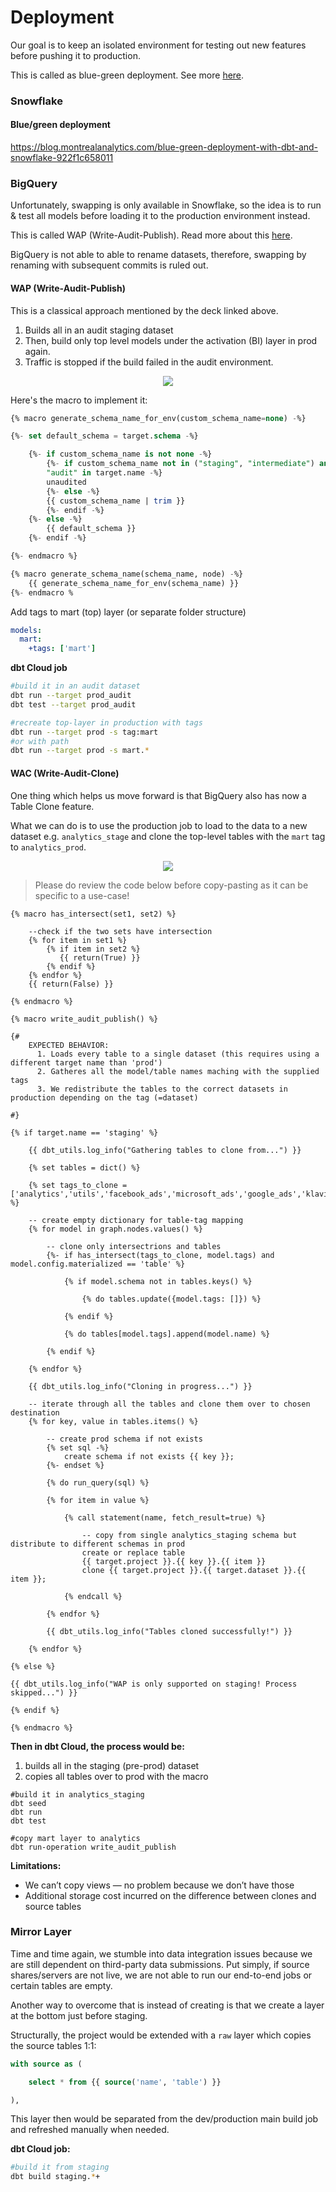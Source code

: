 # Deployment

Our goal is to keep an isolated environment for testing out new features before pushing it to production.

This is called as blue-green deployment. See more [here](https://discourse.getdbt.com/t/performing-a-blue-green-deploy-of-your-dbt-project-on-snowflake/1349/8).

### Snowflake
#### Blue/green deployment

https://blog.montrealanalytics.com/blue-green-deployment-with-dbt-and-snowflake-922f1c658011

### BigQuery

Unfortunately, swapping is only available in Snowflake, so the idea is to run & test all models before loading it to the production environment instead.

This is called WAP (Write-Audit-Publish). Read more about this [here](https://calogica.com/assets/wap_dbt_bigquery.pdf).

BigQuery is not able to able to rename datasets, therefore, swapping by renaming with subsequent commits is ruled out.

#### WAP (Write-Audit-Publish)

This is a classical approach mentioned by the deck linked above.

1. Builds all in an audit staging dataset
2. Then, build only top level models under the activation (BI) layer in prod again.
3. Traffic is stopped if the build failed in the audit environment.

<p align="center">
<img src="misc/bigquery_wap.drawio.svg">
</p>


Here's the macro to implement it:

```sql
{% macro generate_schema_name_for_env(custom_schema_name=none) -%}

{%- set default_schema = target.schema -%}

    {%- if custom_schema_name is not none -%}
        {%- if custom_schema_name not in ("staging", "intermediate") and 
        "audit" in target.name -%}
        unaudited
        {%- else -%}
        {{ custom_schema_name | trim }}
        {%- endif -%}
    {%- else -%}
        {{ default_schema }}
    {%- endif -%}

{%- endmacro %}

{% macro generate_schema_name(schema_name, node) -%}
    {{ generate_schema_name_for_env(schema_name) }}
{%- endmacro %
```

Add tags to mart (top) layer (or separate folder structure)

```yaml
models:
  mart:
    +tags: ['mart']
```

**dbt Cloud job**

```bash
#build it in an audit dataset
dbt run --target prod_audit
dbt test --target prod_audit

#recreate top-layer in production with tags
dbt run --target prod -s tag:mart
#or with path
dbt run --target prod -s mart.*
```

#### WAC (Write-Audit-Clone)

One thing which helps us move forward is that BigQuery also has now a Table Clone feature.

What we can do is to use the production job to load to the data to a new dataset e.g. `analytics_stage` and clone the top-level tables with the `mart` tag to `analytics_prod`.

<p align="center">
<img src="misc/bigquery_wac.drawio.svg">
</p>

>Please do review the code below before copy-pasting as it can be specific to a use-case!

```
{% macro has_intersect(set1, set2) %}

    --check if the two sets have intersection
    {% for item in set1 %}
        {% if item in set2 %}
           {{ return(True) }}
        {% endif %}
    {% endfor %}
    {{ return(False) }}
    
{% endmacro %}

{% macro write_audit_publish() %}

{#
    EXPECTED BEHAVIOR:
      1. Loads every table to a single dataset (this requires using a different target name than 'prod')
      2. Gatheres all the model/table names maching with the supplied tags
      3. We redistribute the tables to the correct datasets in production depending on the tag (=dataset)

#}

{% if target.name == 'staging' %}

    {{ dbt_utils.log_info("Gathering tables to clone from...") }}

    {% set tables = dict() %}

    {% set tags_to_clone = ['analytics','utils','facebook_ads','microsoft_ads','google_ads','klaviyo'] %}

    -- create empty dictionary for table-tag mapping
    {% for model in graph.nodes.values() %}

        -- clone only intersectrions and tables
        {%- if has_intersect(tags_to_clone, model.tags) and model.config.materialized == 'table' %}

            {% if model.schema not in tables.keys() %}

                {% do tables.update({model.tags: []}) %}  

            {% endif %}

            {% do tables[model.tags].append(model.name) %}

        {% endif %}

    {% endfor %}

    {{ dbt_utils.log_info("Cloning in progress...") }}

    -- iterate through all the tables and clone them over to chosen destination
    {% for key, value in tables.items() %}

        -- create prod schema if not exists
        {% set sql -%}
            create schema if not exists {{ key }};
        {%- endset %}
        
        {% do run_query(sql) %}

        {% for item in value %}
        
            {% call statement(name, fetch_result=true) %}

                -- copy from single analytics_staging schema but distribute to different schemas in prod
                create or replace table
                {{ target.project }}.{{ key }}.{{ item }}
                clone {{ target.project }}.{{ target.dataset }}.{{ item }};

            {% endcall %}
        
        {% endfor %}

        {{ dbt_utils.log_info("Tables cloned successfully!") }}

    {% endfor %}

{% else %}

{{ dbt_utils.log_info("WAP is only supported on staging! Process skipped...") }}

{% endif %}

{% endmacro %}
```

**Then in dbt Cloud, the process would be:**

1. builds all in the staging (pre-prod) dataset
2. copies all tables over to prod with the macro

```
#build it in analytics_staging
dbt seed
dbt run
dbt test

#copy mart layer to analytics
dbt run-operation write_audit_publish
```

**Limitations:**

- We can’t copy views — no problem because we don’t have those
- Additional storage cost incurred on the difference between clones and source tables

### Mirror Layer

Time and time again, we stumble into data integration issues because we are still dependent on third-party data submissions. Put simply, if source shares/servers are not live, we are not able to run our end-to-end jobs or certain tables are empty.

Another way to overcome that is instead of creating is that we create a layer at the bottom just before staging.

Structurally, the project would be extended with a `raw` layer which copies the source tables 1:1:

```sql
with source as (

    select * from {{ source('name', 'table') }}

),
```

This layer then would be separated from the dev/production main build job and refreshed manually when needed.

**dbt Cloud job:**

```bash
#build it from staging
dbt build staging.*+
```